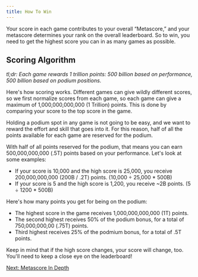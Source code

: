 ```yaml
---
title: How To Win
---
```


Your score in each game contributes to your overall “Metascore,” and your metascore determines your rank on the overall leaderboard. So to win, you need to get the highest score you can in as many games as possible.

## Scoring Algorithm

*tl;dr: Each game rewards 1 trillion points: 500 billion based on performance, 500 billion based on podium positions.*

Here's how scoring works. Different games can give wildly different scores, so we first normalize scores from each game, so each game can give a maximum of 1,000,000,000,000 (1 Trillion) points. This is done by comparing your score to the top score in the game.

Holding a podium spot in any game is not going to be easy, and we want to reward the effort and skill that goes into it. For this reason, half of all the points available for each game are reserved for the podium.

With half of all points reserved for the podium, that means you can earn 500,000,000,000 (.5T) points based on your performance. Let's look at some examples:

- If your score is 10,000 and the high score is 25,000, you receive 200,000,000,000 (200B / .2T) points. (10,000 ÷ 25,000 * 500B)
- If your score is 5 and the high score is 1,200, you receive ~2B points. (5 ÷ 1200 * 500B)

Here's how many points you get for being on the podium:

- The highest score in the game receives 1,000,000,000,000 (1T) points.
- The second highest receives 50% of the podium bonus, for a total of 750,000,000,00 (.75T) points.
- Third highest receives 25% of the podmium bonus, for a total of .5T points.

Keep in mind that if the high score changes, your score will change, too. You'll need to keep a close eye on the leaderboard!

[Next: Metascore In Depth](/guide/what-is-metascore)